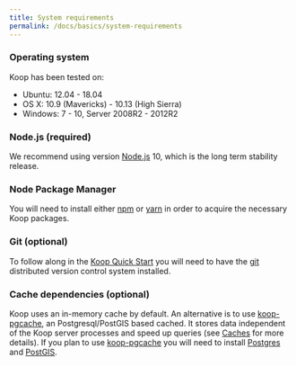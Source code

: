 ```yaml
---
title: System requirements
permalink: /docs/basics/system-requirements
---
```


### Operating system
Koop has been tested on:
- Ubuntu: 12.04 - 18.04
- OS X: 10.9 (Mavericks) - 10.13 (High Sierra)
- Windows: 7 - 10, Server 2008R2 - 2012R2

### Node.js (required)

We recommend using version [Node.js](https://nodejs.org/) 10, which is the long term stability release.

### Node Package Manager
You will need to install either [npm](https://www.npmjs.com/get-npm) or [yarn](https://yarnpkg.com/en/) in order to acquire the necessary Koop packages.

### Git (optional)
To follow along in the [Koop Quick Start](./quickstart) you will need to have the [git](https://git-scm.com/) distributed version control system installed.

### Cache dependencies (optional)
Koop uses an in-memory cache by default. An alternative is to use [koop-pgcache](https://github.com/koopjs/koop-pgcache), an Postgresql/PostGIS based cached.  It stores data independent of the Koop server processes and speed up queries (see [Caches](../available-plugins/caches) for more details).  If you plan to use [koop-pgcache](https://github.com/koopjs/koop-pgcache) you will need to install [Postgres](https://wiki.postgresql.org/wiki/Detailed_installation_guides) and [PostGIS](http://postgis.net/install).

